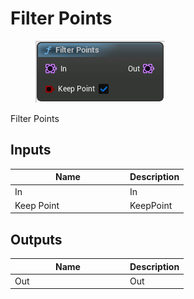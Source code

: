 # Filter Points

<div align="left" data-full-width="false">

<figure><img src="../../../api/Point/Filter_Points.png" alt=""><figcaption></figcaption></figure>

</div>

Filter Points

## Inputs

<table><thead><tr><th width="170">Name</th><th>Description</th></tr></thead><tbody><tr><td>In</td><td>In</td></tr><tr><td>Keep Point</td><td>KeepPoint</td></tr></tbody></table>

## Outputs

<table><thead><tr><th width="170">Name</th><th>Description</th></tr></thead><tbody><tr><td>Out</td><td>Out</td></tr></tbody></table>
